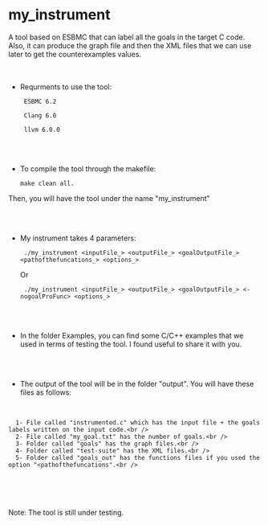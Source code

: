 # my_instrument
A tool based on ESBMC that can label all the goals in the target C code. Also, it can produce the graph file and then the XML files that we can use later to get the counterexamples values.
  <br /><br />  <br />

 * Requrments to use the tool:
 
        ESBMC 6.2
  
        Clang 6.0
  
        llvm 6.0.0

<br /><br />

* To compile the tool through the makefile:

 
      make clean all.


Then, you will have the tool under the name "my_instrument"

<br /><br />

* My instrument takes 4 parameters:


       ./my_instrument <inputFile_> <outputFile_> <goalOutputFile_> <pathofthefuncations_> <options_>


  Or


       ./my_instrument <inputFile_> <outputFile_> <goalOutputFile_> <-nogoalProFunc> <options_>
 

<br /><br />


* In the folder Examples, you can find some C/C++ examples that we used in terms of testing the tool. I found useful to share it with you.

<br /><br />



* The output of the tool will be in the folder "output". You will have these files as follows:
<br />

      1- File called "instrumented.c" which has the input file + the goals labels written on the input code.<br />
      2- File called "my_goal.txt" has the number of goals.<br />
      3- Folder called "goals" has the graph files.<br />
      4- Folder called "test-suite" has the XML files.<br />
      5- Folder called "goals_out" has the functions files if you used the option "<pathofthefuncations".<br />


<br /><br /><br />




Note:
The tool is still under testing.
